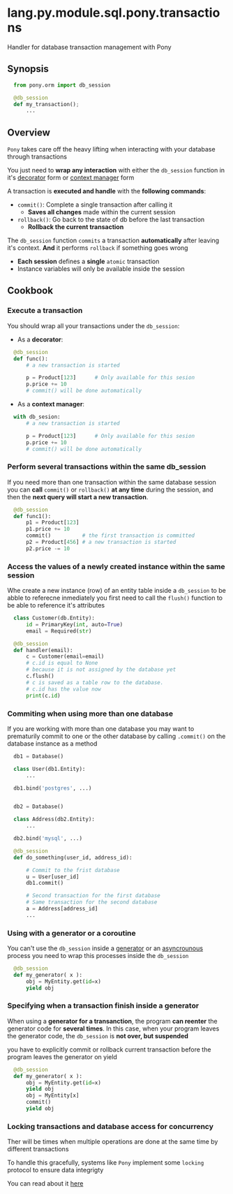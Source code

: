 # lang.py.module.sql.pony.transactions

Handler for database transaction management with Pony

## Synopsis

```py
  from pony.orm import db_session

  @db_session
  def my_transaction();
      ...
```

## Overview

`Pony` takes care off the heavy lifting when interacting with your database
through transactions

You just need to **wrap any interaction** with either the `db_session` function in
it's [decorator](./ff01.md) form or [context manager](./1rwn.md) form

A transaction is **executed and handle** with the **following commands**:

- `commit()`: Complete a single transaction after calling it
  - **Saves all changes** made within the current session
- `rollback()`: Go back to the state of db before the last transaction
  - **Rollback the current transaction**

The `db_session` function `commits` a transaction **automatically** after
leaving it's context. **And** it performs `rollback` if something goes wrong

- **Each session** defines a **single** `atomic` transaction
- Instance variables will only be available inside the session

## Cookbook

### Execute a transaction

You should wrap all your transactions under the `db_session`:

- As a **decorator**:

```py
  @db_session
  def func():
      # a new transaction is started

      p = Product[123]      # Only available for this sesion
      p.price += 10
      # commit() will be done automatically
```

- As a **context manager**:

```py
  with db_sesion:
      # a new transaction is started

      p = Product[123]      # Only available for this sesion
      p.price += 10
      # commit() will be done automatically
```

### Perform several transactions within the same db_session

If you need more than one transaction within the same database session you can
**call** `commit()` or `rollback()` **at any time** during the session, and
then the **next query will start a new transaction**.

```py
  @db_session
  def func1():
      p1 = Product[123]
      p1.price += 10
      commit()          # the first transaction is committed
      p2 = Product[456] # a new transaction is started
      p2.price -= 10
```

### Access the values of a newly created instance within the same session

Whe create a new instance (row) of an entity table inside a `db_session` to be
abble to referecne inmediately you first need to call the `flush()` function to
be able to reference it's attributes

```py
  class Customer(db.Entity):
      id = PrimaryKey(int, auto=True)
      email = Required(str)

  @db_session
  def handler(email):
      c = Customer(email=email)
      # c.id is equal to None
      # because it is not assigned by the database yet
      c.flush()
      # c is saved as a table row to the database.
      # c.id has the value now
      print(c.id)
```

### Commiting when using more than one database

If you are working with more than one database you may want to prematurily
commit to one or the other database by calling `.commit()` on the database
instance as a method

```py
  db1 = Database()

  class User(db1.Entity):
      ...

  db1.bind('postgres', ...)


  db2 = Database()

  class Address(db2.Entity):
      ...

  db2.bind('mysql', ...)

  @db_session
  def do_something(user_id, address_id):

      # Commit to the frist database
      u = User[user_id]
      db1.commit()

      # Second transaction for the first database
      # Same transaction for the second database
      a = Address[address_id]
      ...
```

### Using with a generator or a coroutine

You can't use the `db_session` inside a [generator](./grh0.md) or an
[asyncrounous]() process you need to wrap this processes inside the `db_session`

```py
  @db_session
  def my_generator( x ):
      obj = MyEntity.get(id=x)
      yield obj
```

### Specifying when a transaction finish inside a generator

When using a **generator for a transanction**, the program **can reenter** the
generator code for **several times**. In this case, when your program leaves the
generator code, the `db_session` is **not over, but suspended**

you have to explicitly commit or rollback current transaction before the
program leaves the generator on yield

```py
  @db_session
  def my_generator( x ):
      obj = MyEntity.get(id=x)
      yield obj
      obj = MyEntity[x]
      commit()
      yield obj
```

### Locking transactions and database access for concurrency

Ther will be times when multiple operations are done at the same time by
different transactions

To handle this gracefully, systems like `Pony` implement some `locking`
protocol to ensure data integrigty

You can read about it [here](https://docs.ponyorm.org/transactions.html#optimistic-concurrency-control)
